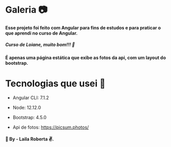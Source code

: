 # Galeria :camera:

#### Esse projeto foi feito com Angular para fins de estudos e para praticar o que aprendi no curso de Angular.
##### Curso de Loiane, muito bom!!! :purple_heart:

#### É apenas uma página estática que exibe as fotos da api, com um layout do bootstrap.

# Tecnologias que usei :rocket:  

- Angular CLI: 7.1.2

- Node: 12.12.0

- Bootstrap: 4.5.0

- Api de fotos: https://picsum.photos/


#### :purple_heart: By - Laila Roberta ✌.

